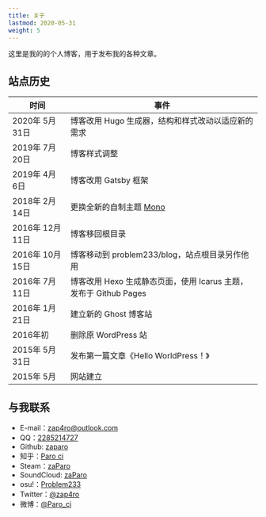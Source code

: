 ```yaml
---
title: 关于
lastmod: 2020-05-31
weight: 5
---
```


这里是我的的个人博客，用于发布我的各种文章。

## 站点历史

| 时间 | 事件 |
|-|-|
| 2020年 5月 31日 | 博客改用 Hugo 生成器，结构和样式改动以适应新的需求 |
| 2019年 7月 20日 | 博客样式调整 |
| 2019年 4月 6日 | 博客改用 Gatsby 框架 |
| 2018年 2月 14日 | 更换全新的自制主题 [Mono](https://github.com/zaparo/mono) |
| 2016年 12月 11日 | 博客移回根目录 |
| 2016年 10月 15日 | 博客移动到 problem233/blog，站点根目录另作他用 |
| 2016年 7月 11日 | 博客改用 Hexo 生成静态页面，使用 Icarus 主题，发布于 Github Pages |
| 2016年 1月 21日 | 建立新的 Ghost 博客站 |
| 2016年初 | 删除原 WordPress 站 |
| 2015年 5月 31日 | 发布第一篇文章《Hello WorldPress！》 |
| 2015年 5月 | 网站建立 |

## 与我联系

- E-mail：[zap4ro@outlook.com](mailto:zap4ro@outlook.com)
- QQ：[2285214727](http://wpa.qq.com/msgrd?v=3&amp;uin=2285214727&amp;site=qq&amp;menu=yes)
- Github: [zaparo](https://github.com/zaparo)
- 知乎：[Paro ci](https://www.zhihu.com/people/paro_ci)
- Steam：[zaParo](http://steamcommunity.com/id/zaparo/)
- SoundCloud: [zaParo](https://soundcloud.com/zaparo)
- osu!：[Problem233](https://osu.ppy.sh/users/5931775)
- Twitter：[@zap4ro](https://twitter.com/zap4ro)
- 微博：[@Paro_ci](http://www.weibo.com/qq2285214727)
